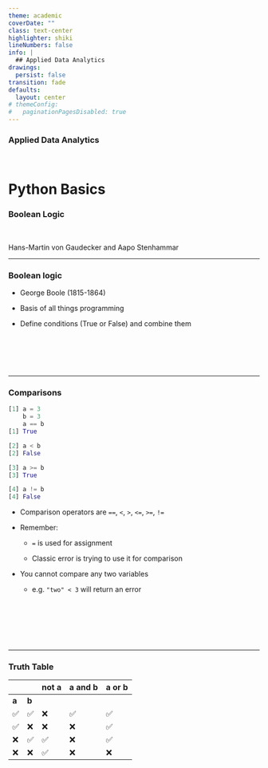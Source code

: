 ```yaml
---
theme: academic
coverDate: ""
class: text-center
highlighter: shiki
lineNumbers: false
info: |
  ## Applied Data Analytics
drawings:
  persist: false
transition: fade
defaults:
  layout: center
# themeConfig:
#   paginationPagesDisabled: true
---
```


### Applied Data Analytics

<br/>

# Python Basics

### Boolean Logic

<br/>

Hans-Martin von Gaudecker and Aapo Stenhammar

---

### Boolean logic

- George Boole (1815-1864)

- Basis of all things programming

- Define conditions (True or False) and combine them

<br>
<br>
<br>
<br>

---

### Comparisons

<div class="flex gap-8">
<div>

```python
[1] a = 3
    b = 3
    a == b
[1] True

[2] a < b
[2] False

[3] a >= b
[3] True

[4] a != b
[4] False
```

</div>
<div>

- Comparison operators are `==`, `<`, `>`, `<=`, `>=`, `!=`

- Remember:

  - `=` is used for assignment

  - Classic error is trying to use it for comparison

- You cannot compare any two variables

  - e.g. `"two" < 3` will return an error

<br>
<br>
<br>
<br>
<br>

</div>
</div>

---

### Truth Table

|       |       | not a | a and b | a or b |
| ----- | ----- | ----- | ------- | ------ |
| **a** | **b** |       |         |        |
| ✅    | ✅    | ❌    | ✅      | ✅     |
| ✅    | ❌    | ❌    | ❌      | ✅     |
| ❌    | ✅    | ✅    | ❌      | ✅     |
| ❌    | ❌    | ✅    | ❌      | ❌     |

<br>
<br>
<br>
<br>
